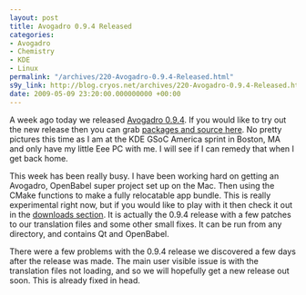 ```yaml
---
layout: post
title: Avogadro 0.9.4 Released
categories:
- Avogadro
- Chemistry
- KDE
- Linux
permalink: "/archives/220-Avogadro-0.9.4-Released.html"
s9y_link: http://blog.cryos.net/archives/220-Avogadro-0.9.4-Released.html
date: 2009-05-09 23:20:00.000000000 +00:00
---
```

<span><p>A week ago today we released <a href="http://avogadro.openmolecules.net/">Avogadro 0.9.4</a>. If you would like to try out the new release then you can grab <a href="https://sourceforge.net/project/showfiles.php?group_id=165310&package_id=187449">packages and source here</a>. No pretty pictures this time as I am at the KDE GSoC America sprint in Boston, MA and only have my little Eee PC with me. I will see if I can remedy that when I get back home.</p>

<p>This week has been really busy. I have been working hard on getting an Avogadro, OpenBabel super project set up on the Mac. Then using the CMake functions to make a fully relocatable app bundle. This is really experimental right now, but if you would like to play with it then check it out in the <a href="https://sourceforge.net/project/showfiles.php?group_id=165310&package_id=187449">downloads section</a>. It is actually the 0.9.4 release with a few patches to our translation files and some other small fixes. It can be run from any directory, and contains Qt and OpenBabel.</p>

<p>There were a few problems with the 0.9.4 release we discovered a few days after the release was made. The main user visible issue is with the translation files not loading, and so we will hopefully get a new release out soon. This is already fixed in head.</p></span>
